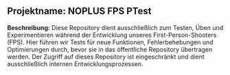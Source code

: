 ## Projektname: NOPLUS FPS PTest

**Beschreibung:** 
Diese Repository dient ausschließlich zum Testen, Üben und Experimentieren während der Entwicklung unseres First-Person-Shooters (FPS). Hier führen wir Tests für neue Funktionen, Fehlerbehebungen und Optimierungen durch, bevor sie in das öffentliche Repository übertragen werden. Der Zugriff auf dieses Repository ist eingeschränkt und dient ausschließlich internen Entwicklungsprozessen.
